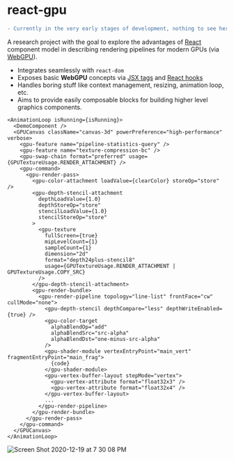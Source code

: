# react-gpu

```diff
- Currently in the very early stages of development, nothing to see here basically :) Subscribe!
```

A research project with the goal to explore the advantages of [React](https://reactjs.org/) component
model in describing rendering pipelines for modern GPUs (via [WebGPU](https://gpuweb.github.io/gpuweb/)).

- Integrates seamlessly with `react-dom`
- Exposes basic **WebGPU** concepts via [JSX tags](https://reactjs.org/docs/introducing-jsx.html) and [React hooks](https://reactjs.org/docs/hooks-intro.html)
- Handles boring stuff like context management, resizing, animation loop, etc.
- Aims to provide easily composable blocks for building higher level graphics components.

```tsx
<AnimationLoop isRunning={isRunning}>
  <DemoComponent />
  <GPUCanvas className="canvas-3d" powerPreference="high-performance" verbose>
    <gpu-feature name="pipeline-statistics-query" />
    <gpu-feature name="texture-compression-bc" />
    <gpu-swap-chain format="preferred" usage={GPUTextureUsage.RENDER_ATTACHMENT} />
    <gpu-command>
      <gpu-render-pass>
        <gpu-color-attachment loadValue={clearColor} storeOp="store" />
        <gpu-depth-stencil-attachment
          depthLoadValue={1.0}
          depthStoreOp="store"
          stencilLoadValue={1.0}
          stencilStoreOp="store"
        >
          <gpu-texture
            fullScreen={true}
            mipLevelCount={1}
            sampleCount={1}
            dimension="2d"
            format="depth24plus-stencil8"
            usage={GPUTextureUsage.RENDER_ATTACHMENT | GPUTextureUsage.COPY_SRC}
          />
        </gpu-depth-stencil-attachment>
        <gpu-render-bundle>
          <gpu-render-pipeline topology="line-list" frontFace="cw" cullMode="none">
            <gpu-depth-stencil depthCompare="less" depthWriteEnabled={true} />
            <gpu-color-target
              alphaBlendOp="add"
              alphaBlendSrc="src-alpha"
              alphaBlendDst="one-minus-src-alpha"
            />
            <gpu-shader-module vertexEntryPoint="main_vert" fragmentEntryPoint="main_frag">
              {code}
            </gpu-shader-module>
            <gpu-vertex-buffer-layout stepMode="vertex">
              <gpu-vertex-attribute format="float32x3" />
              <gpu-vertex-attribute format="float32x4" />
            </gpu-vertex-buffer-layout>
            ...
          </gpu-render-pipeline>
        </gpu-render-bundle>
      </gpu-render-pass>
    </gpu-command>
  </GPUCanvas>
</AnimationLoop>
```

![Screen Shot 2020-12-19 at 7 30 08 PM](https://user-images.githubusercontent.com/1707/102694248-d12a3600-4230-11eb-9223-89e9dcc1e596.jpg)
